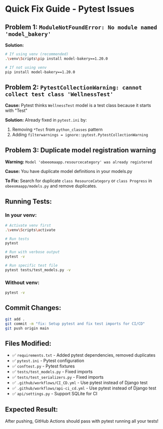 # Quick Fix Guide - Pytest Issues

## Problem 1: `ModuleNotFoundError: No module named 'model_bakery'`

**Solution:**
```bash
# If using venv (recommended)
.\venv\Scripts\pip install model-bakery==1.20.0

# If not using venv
pip install model-bakery==1.20.0
```

## Problem 2: `PytestCollectionWarning: cannot collect test class 'WellnessTest'`

**Cause:** Pytest thinks `WellnessTest` model is a test class because it starts with "Test"

**Solution:** Already fixed in `pytest.ini` by:
1. Removing `*Test` from `python_classes` pattern
2. Adding `filterwarnings = ignore::pytest.PytestCollectionWarning`

## Problem 3: Duplicate model registration warning

**Warning:** `Model 'obeeomaapp.resourcecategory' was already registered`

**Cause:** You have duplicate model definitions in your models.py

**To Fix:** Search for duplicate `class ResourceCategory` or `class Progress` in `obeeomaapp/models.py` and remove duplicates.

## Running Tests:

### In your venv:
```bash
# Activate venv first
.\venv\Scripts\activate

# Run tests
pytest

# Run with verbose output
pytest -v

# Run specific test file
pytest tests/test_models.py -v
```

### Without venv:
```bash
pytest -v
```

## Commit Changes:

```bash
git add .
git commit -m "fix: Setup pytest and fix test imports for CI/CD"
git push origin main
```

## Files Modified:
- ✅ `requirements.txt` - Added pytest dependencies, removed duplicates
- ✅ `pytest.ini` - Pytest configuration
- ✅ `conftest.py` - Pytest fixtures
- ✅ `tests/test_models.py` - Fixed imports
- ✅ `tests/test_serializers.py` - Fixed imports
- ✅ `.github/workflows/CI_CD.yml` - Use pytest instead of Django test
- ✅ `.github/workflows/api-ci_cd.yml` - Use pytest instead of Django test
- ✅ `api/settings.py` - Support SQLite for CI

## Expected Result:
After pushing, GitHub Actions should pass with pytest running all your tests!
